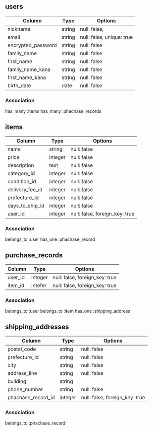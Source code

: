 ## users

| Column             | Type    | Options                   | 
| ------------------ | ------- | ------------------------- | 
| nickname           | string  | null: false,              | 
| email              | string  | null: false, unique: true | 
| encrypted_password | string  | null: false               | 
| family_name        | string  | null: false               | 
| first_name         | string  | null: false               | 
| family_name_kana   | string  | null: false               | 
| first_name_kana    | string  | null: false               | 
| birth_date         | date    | null: false               | 

### Association
has_many :items
has_many :phachase_records

## items

| Column                        | Type    | Options                        | 
| ----------------------------- | ------- | ------------------------------ | 
| name                          | string  | null: false                    | 
| price                         | integer | null: false                    | 
| description                   | text    | null: false                    | 
| category_id                   | integer | null: false                    | 
| condition_id                  | integer | null: false                    | 
| delivery_fee_id               | integer | null: false                    | 
| prefecture_id                 | integer | null: false                    | 
| days_to_ship_id               | integer | null: false                    | 
| user_id                       | integer | null: false, foreign_key: true | 

### Association
belongs_to :user
has_one :phachase_record

## purchase_records

| Column              | Type    | Options                        | 
| ------------------- | ------- | ------------------------------ | 
| user_id             | integer | null: false, foreign_key: true | 
| item_id             | intefer | null: false, foreign_key: true | 

### Association
belongs_to :user
belongs_to :item
has_one :shipping_address

## shipping_addresses

| Column             | Type    | Options                        | 
| ------------------ | ------- | ------------------------------ | 
| postal_code        | string  | null: false                    | 
| prefecture_id      | string  | null: false                    | 
| city               | string  | null: false                    | 
| address_line       | string  | null: false                    | 
| building           | string  |                                | 
| phone_number       | string  | null: false                    | 
| phachase_record_id | integer | null: false, foreign_key: true |

### Association
belongs_to :phachase_record